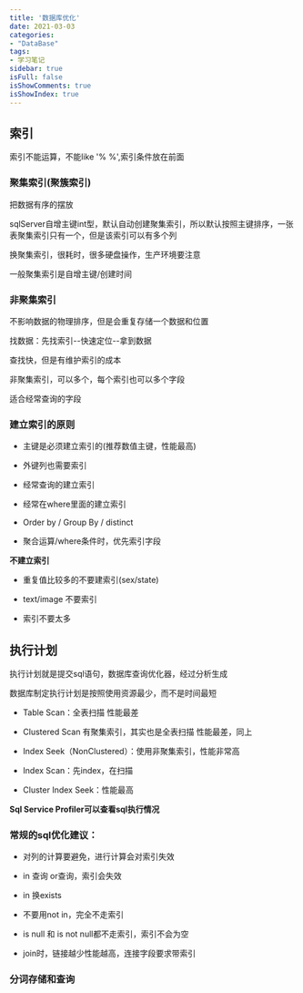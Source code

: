 ```yaml
---
title: '数据库优化'
date: 2021-03-03
categories:
- "DataBase"
tags:
- 学习笔记
sidebar: true
isFull: false
isShowComments: true
isShowIndex: true
---
```


## 索引

索引不能运算，不能like '% %',索引条件放在前面

### 聚集索引(聚簇索引)

把数据有序的摆放

sqlServer自增主键int型，默认自动创建聚集索引，所以默认按照主键排序，一张表聚集索引只有一个，但是该索引可以有多个列

换聚集索引，很耗时，很多硬盘操作，生产环境要注意

一般聚集索引是自增主键/创建时间

### 非聚集索引

不影响数据的物理排序，但是会重复存储一个数据和位置

找数据：先找索引--快速定位--拿到数据

查找快，但是有维护索引的成本

非聚集索引，可以多个，每个索引也可以多个字段

适合经常查询的字段

### 建立索引的原则

 - 主键是必须建立索引的(推荐数值主键，性能最高)

 - 外键列也需要索引

 - 经常查询的建立索引

 - 经常在where里面的建立索引

 - Order by / Group By / distinct

 - 聚合运算/where条件时，优先索引字段

**不建立索引**

 - 重复值比较多的不要建索引(sex/state)

 - text/image 不要索引

 - 索引不要太多

## 执行计划 

执行计划就是提交sql语句，数据库查询优化器，经过分析生成

数据库制定执行计划是按照使用资源最少，而不是时间最短

 - Table Scan：全表扫描  性能最差

 - Clustered Scan 有聚集索引，其实也是全表扫描  性能最差，同上

 - Index Seek（NonClustered）：使用非聚集索引，性能非常高

 - Index Scan：先index，在扫描

 - Cluster Index Seek：性能最高


**Sql Service Profiler可以查看sql执行情况**

### 常规的sql优化建议：

- 对列的计算要避免，进行计算会对索引失效

- in 查询  or查询，索引会失效

- in 换exists

- 不要用not in，完全不走索引

- is null 和 is not null都不走索引，索引不会为空

- join时，链接越少性能越高，连接字段要求带索引


### 分词存储和查询